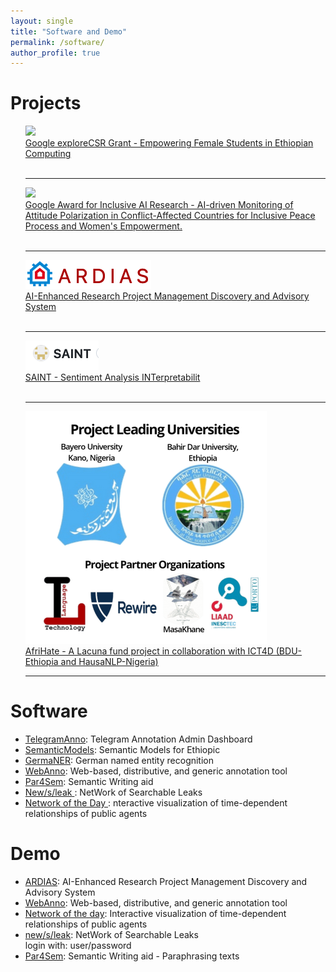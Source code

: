 ```yaml
---
layout: single
title: "Software and Demo"
permalink: /software/
author_profile: true
---
```



<h1 class="bodytext"><b>Projects<a id="Software"></a></b></h1>
<ul>
<a href="https://www.hcds.uni-hamburg.de/en/news/20231012-explorecsr-google.html"><img src="https://assets.rrz.uni-hamburg.de/instance_assets/fakmin/35881274/uhh-google-9eb69f0214fd31d1a0dfca21da0ed8520f20a643.png"/></a> <br> <a href="https://www.hcds.uni-hamburg.de/en/news/20231012-explorecsr-google.html">Google exploreCSR Grant - Empowering Female Students in Ethiopian Computing</a> <br>
  <br><hr>


<a href="https://www.hcds.uni-hamburg.de/en/news/20231012-inclusiveai-google.html"><img src="https://assets.rrz.uni-hamburg.de/instance_assets/fakmin/35881274/uhh-google-9eb69f0214fd31d1a0dfca21da0ed8520f20a643.png"/></a> <br> <a href="https://www.hcds.uni-hamburg.de/en/news/20231012-inclusiveai-google.html">Google Award for Inclusive AI Research - AI-driven Monitoring of Attitude Polarization in Conflict-Affected Countries for Inclusive Peace Process and Women's Empowerment. </a> <br>
  <br><hr>
  
<a href="https://www.hcds.uni-hamburg.de/en/news/20220721-project-funding-ideas-risk.html"><img src="/files/ardias.png"/></a> <br> <a href="https://www.hcds.uni-hamburg.de/en/news/20220721-project-funding-ideas-risk.html">AI-Enhanced Research Project Management Discovery and Advisory System </a> <br>
  <br><hr>
<a href="https://www.hcds.uni-hamburg.de/en/news/20230103-funding-leeds-haburg.html"><img src="/files/saint.png"/></a> <br> <a href="https://www.hcds.uni-hamburg.de/en/news/20230103-funding-leeds-haburg.html">SAINT - Sentiment Analysis INTerpretabilit</a><br>
   <br><hr>
<a href="https://lacunafund.org/2021-african-language-awardees/"><img src="/files/afrihate.png"/></a> <br> <a href="https://lacunafund.org/2021-african-language-awardees/"> AfriHate - A Lacuna fund project in collaboration with ICT4D (BDU-Ethiopia and HausaNLP-Nigeria)</a><br><hr>

</ul>


<h1 class="bodytext"><b>Software<a id="Software"></a></b></h1>
<ul></ul>
<ul>
  
<li><a href="https://github.com/uhh-hcds/TelegramAnno">TelegramAnno</a>: Telegram Annotation Admin Dashboard</li>
<li><a href="https://github.com/uhh-lt/ethiopicmodels">SemanticModels</a>: Semantic Models for Ethiopic</li>
<li><a href="https://github.com/tudarmstadt-lt/GermaNER">GermaNER</a>: German named entity recognition</li>
<li><a href="https://webanno.github.io/">WebAnno</a>: Web-based, distributive, and generic annotation tool</li>
<li><a href="https://uhh-lt.github.io/par4sem/">Par4Sem</a>: Semantic Writing aid</li>

<li><a href="http://www.newsleak.io/">New/s/leak </a>: NetWork of Searchable Leaks</li>

<li><a href="https://github.com/uhh-lt/NoDWeb">Network of the Day </a>: nteractive visualization of time-dependent relationships of public agents</li>


</ul>
<h1 class="bodytext"><b>Demo<a id="Software"></a></b></h1>
<ul></ul>
<ul>
<li><a href="https://ardias.ltdemos.informatik.uni-hamburg.de/">ARDIAS</a>: AI-Enhanced Research Project Management Discovery and Advisory System</li>
<li><a href="https://webanno.github.io/">WebAnno</a>: Web-based, distributive, and generic annotation tool</li>
<li><a href="http://ltbev.informatik.uni-hamburg.de/nodstud/">Network of the day</a>: Interactive <span>visualization of time-dependent relationships of public agents</span></li>
<li><a href="https://ltdemos.informatik.uni-hamburg.de/newsleak/">new/s/leak</a>: NetWork of Searchable Leaks</li> login with: user/password
<li><a href="https://ltmaggie.informatik.uni-hamburg.de/par4sem/">Par4Sem</a>: Semantic Writing aid - Paraphrasing texts</li>
</ul>
